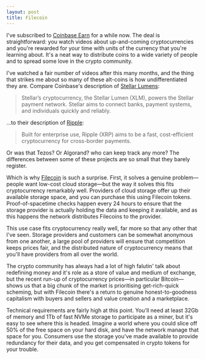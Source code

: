 ```yaml
---
layout: post
title: Filecoin
---
```


I've subscribed to [Coinbase Earn][1] for a while now. The deal is straightforward: you watch videos about up-and-coming cryptocurrencies and you're rewarded for your time with units of the currency that you're learning about. It's a neat way to distribute coins to a wide variety of people and to spread some love in the crypto community.

I've watched a fair number of videos after this many months, and the thing that strikes me about so many of these alt-coins is how undifferentiated they are. Compare Coinbase's description of [Stellar Lumens][2]:

>Stellar’s cryptocurrency, the Stellar Lumen (XLM), powers the Stellar payment network. Stellar aims to connect banks, payment systems, and individuals quickly and reliably.

&hellip;to their description of [Ripple][3]:

>Built for enterprise use, Ripple (XRP) aims to be a fast, cost-efficient cryptocurrency for cross-border payments.

Or was that Tezos? Or Algorand? who can keep track any more? The differences between some of these projects are so small that they barely register. 

Which is why [Filecoin][4] is such a surprise. First, it solves a genuine problem&mdash;people want low-cost cloud storage&mdash;but the way it solves this fits cryptocurrency remarkably well. Providers of cloud storage offer up their available storage space, and you can purchase this using Filecoin tokens. Proof-of-spacetime checks happen every 24 hours to ensure that the storage provider is actually holding the data and keeping it available, and as this happens the network distributes Filecoins to the provider.

This use case fits cryptocurrency really well, far more so that any other that I've seen. Storage providers and customers can be somewhat anonymous from one another, a large pool of providers will ensure that competition keeps prices fair, and the distributed nature of cryptocurrency means that you'll have providers from all over the world. 

The crypto community has always had a lot of high falutin' talk about redefining money and it's role as a store of value and medium of exchange, but the recent run-up of cryptocurrency prices&mdash;in particular Bitcoin&mdash;shows us that a big chunk of the market is prioritising get-rich-quick scheming, but with Filecoin there's a return to genuine honest-to-goodness capitalism with buyers and sellers and value creation and a marketplace.

Technical requirements are fairly high at this point. You'll need at least 32Gb of memory and 1Tb of fast NVMe storage to participate as a miner, but it's easy to see where this is headed. Imagine a world where you could slice off 50% of the free space on your hard disk, and have the network manage that space for you. Consumers use the storage you've made available to provide redundancy for their data, and you get compensated in crypto tokens for your trouble.

[1]: https://www.coinbase.com/earn
[2]: https://www.coinbase.com/price/stellar
[3]: https://www.coinbase.com/price/xrp
[4]: https://filecoin.io


